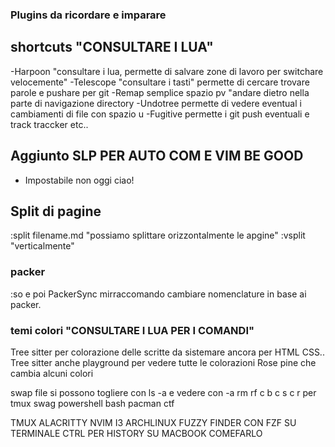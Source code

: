 ### Plugins da ricordare e imparare

## shortcuts "CONSULTARE I LUA"
-Harpoon "consultare i lua, permette di salvare zone di lavoro per switchare velocemente"
-Telescope "consultare i tasti" permette di cercare trovare parole e pushare per git 
-Remap semplice spazio pv "andare dietro nella parte di navigazione directory
-Undotree permette di vedere eventual i cambiamenti di file con spazio u 
-Fugitive permette i git push eventuali e track traccker etc.. 

## Aggiunto SLP PER AUTO COM E VIM BE GOOD 
- Impostabile non oggi ciao!

## Split di pagine
:split filename.md "possiamo splittare orizzontalmente le apgine" 
:vsplit "verticalmente"

### packer
:so e poi PackerSync mirraccomando cambiare nomenclature in base ai packer.

### temi colori "CONSULTARE I LUA PER I COMANDI"
Tree sitter per colorazione delle scritte da sistemare ancora per HTML CSS..
Tree sitter anche playground per vedere tutte le colorazioni
Rose pine che cambia alcuni colori 



swap file si possono togliere con ls -a e vedere con -a rm rf
c b c s c r per tmux swag
powershell bash pacman ctf

TMUX ALACRITTY NVIM I3 ARCHLINUX
FUZZY FINDER CON FZF SU TERMINALE CTRL PER HISTORY
SU MACBOOK COMEFARLO




